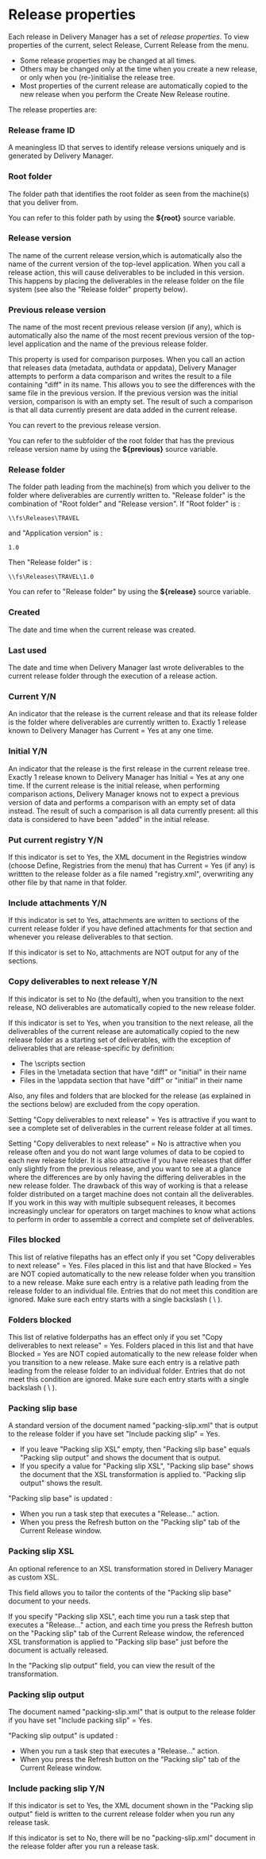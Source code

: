 # Release properties

Each release in Delivery Manager has a set of *release properties*. To view properties of the current, select Release, Current Release from the menu.

- Some release properties may be changed at all times.
- Others may be changed only at the time when you create a new release, or only when you (re-)initialise the release tree.
- Most properties of the current release are automatically copied to the new release when you perform the Create New Release routine.

The release properties are:

### Release frame ID

A meaningless ID that serves to identify release versions uniquely and is generated by Delivery Manager.

### Root folder

The folder path that identifies the root folder as seen from the machine(s) that you deliver from.

You can refer to this folder path by using the **${root}** source variable.

### Release version

The name of the current release version,which is automatically also the name of the current version of the top-level application. When you call a release action, this will cause deliverables to be included in this version. This happens by placing the deliverables in the release folder on the file system (see also the "Release folder" property below).

### Previous release version

The name of the most recent previous release version (if any), which is automatically also the name of the most recent previous version of the top-level application and the name of the previous release folder.

This property is used for comparison purposes. When you call an action that releases data (metadata, authdata or appdata), Delivery Manager attempts to perform a data comparison and writes the result to a file containing "diff" in its name. This allows you to see the differences with the same file in the previous version. If the previous version was the initial version, comparison is with an empty set. The result of such a comparison is that all data currently present are data added in the current release.

You can revert to the previous release version.

You can refer to the subfolder of the root folder that has the previous release version name by using the **${previous}** source variable.

### Release folder

The folder path leading from the machine(s) from which you deliver to the folder where deliverables are currently written to. "Release folder" is the combination of "Root folder" and "Release version". If "Root folder" is :

```
\\fs\Releases\TRAVEL 
```

and "Application version" is :

```
1.0
```

Then "Release folder" is :

```
\\fs\Releases\TRAVEL\1.0
```

You can refer to "Release folder" by using the **${release}** source variable.

### Created

The date and time when the current release was created.

### Last used

The date and time when Delivery Manager last wrote deliverables to the current release folder through the execution of a release action.

### Current Y/N

An indicator that the release is the current release and that its release folder is the folder where deliverables are currently written to. Exactly 1 release known to Delivery Manager has Current = Yes at any one time.

### Initial Y/N

An indicator that the release is the first release in the current release tree. Exactly 1 release known to Delivery Manager has Initial = Yes at any one time. If the current release is the initial release, when performing comparison actions, Delivery Manager knows not to expect a previous version of data and performs a comparison with an empty set of data instead. The result of such a comparison is all data currently present: all this data is considered to have been "added" in the initial release.

### Put current registry Y/N

If this indicator is set to Yes, the XML document in the Registries window (choose Define, Registries from the menu) that has Current = Yes (if any) is writtten to the release folder as a file named "registry.xml", overwriting any other file by that name in that folder.

### Include attachments Y/N

If this indicator is set to Yes, attachments are written to sections of the current release folder if you have defined attachments for that section and whenever you release deliverables to that section.

If this indicator is set to No, attachments are NOT output for any of the sections.

### Copy deliverables to next release Y/N

If this indicator is set to No (the default), when you transition to the next release, NO deliverables are automatically copied to the new release folder.

If this indicator is set to Yes, when you transition to the next release, all the deliverables of the current release are automatically copied to the new release folder as a starting set of deliverables, with the exception of deliverables that are release-specific by definition:

- The \\scripts section
- Files in the \\metadata section that have "diff" or "initial" in their name
- Files in the \\appdata section that have "diff" or "initial" in their name

Also, any files and folders that are blocked for the release (as explained in the sections below) are excluded from the copy operation.

Setting "Copy deliverables to next release" = Yes is attractive if you want to see a complete set of deliverables in the current release folder at all times.

Setting "Copy deliverables to next release" = No is attractive when you release often and you do not want large volumes of data to be copied to each new release folder. It is also attractive if you have releases that differ only slightly from the previous release, and you want to see at a glance where the differences are by only having the differing deliverables in the new release folder. The drawback of this way of working is that a release folder distributed on a target machine does not contain all the deliverables. If you work in this way with multiple subsequent releases, it becomes increasingly unclear for operators on target machines to know what actions to perform in order to assemble a correct and complete set of deliverables.

### Files blocked

This list of relative filepaths has an effect only if you set "Copy deliverables to next release" = Yes. Files placed in this list and that have Blocked = Yes are NOT copied automatically to the new release folder when you transition to a new release. Make sure each entry is a relative path leading from the release folder to an individual file. Entries that do not meet this condition are ignored. Make sure each entry starts with a single backslash ( \\ ).

### Folders blocked

This list of relative folderpaths has an effect only if you set "Copy deliverables to next release" = Yes. Folders placed in this list and that have Blocked = Yes are NOT copied automatically to the new release folder when you transition to a new release. Make sure each entry is a relative path leading from the release folder to an individual folder. Entries that do not meet this condition are ignored. Make sure each entry starts with a single backslash ( \\ ).

### Packing slip base

A standard version of the document named "packing-slip.xml" that is output to the release folder if you have set "Include packing slip" = Yes.

- If you leave "Packing slip XSL" empty, then "Packing slip base" equals "Packing slip output" and shows the document that is output.
- If you specify a value for "Packing slip XSL", "Packing slip base" shows the document that the XSL transformation is applied to. "Packing slip output" shows the result.

"Packing slip base" is updated :

- When you run a task step that executes a "Release..." action.
- When you press the Refresh button on the "Packing slip" tab of the Current Release window.

### Packing slip XSL

An optional reference to an XSL transformation stored in Delivery Manager as custom XSL.

This field allows you to tailor the contents of the "Packing slip base" document to your needs.

If you specify "Packing slip XSL", each time you run a task step that executes a "Release..." action, and each time you press the Refresh button on the "Packing slip" tab of the Current Release window, the referenced XSL transformation is applied to "Packing slip base" just before the document is actually released.

In the "Packing slip output" field, you can view the result of the transformation.

### Packing slip output

The document named "packing-slip.xml" that is output to the release folder if you have set "Include packing slip" = Yes.

"Packing slip output" is updated :

- When you run a task step that executes a "Release..." action.
- When you press the Refresh button on the "Packing slip" tab of the Current Release window.

### Include packing slip Y/N

If this indicator is set to Yes, the XML document shown in the "Packing slip output" field is written to the current release folder when you run any release task.

If this indicator is set to No, there will be no "packing-slip.xml" document in the release folder after you run a release task.